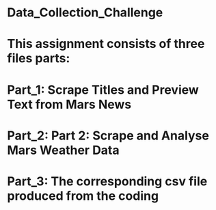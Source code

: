 # Data_Collection_Challenge
# This assignment consists of three files parts:
# Part_1: Scrape Titles and Preview Text from Mars News
# Part_2: Part 2: Scrape and Analyse Mars Weather Data
# Part_3: The corresponding csv file produced from the coding
